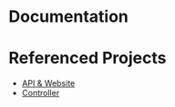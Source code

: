 Documentation
===

# Referenced Projects
- [API & Website](https://github.com/t-schoenijahn/sptvh-fuellanlage-web)
- [Controller](https://github.com/t-schoenijahn/sptvh-fuellanlage-controller)
